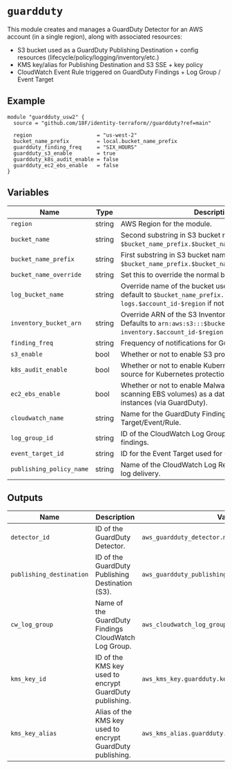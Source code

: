# `guardduty`

This module creates and manages a GuardDuty Detector for an AWS account (in a single region), along with associated resources:

- S3 bucket used as a GuardDuty Publishing Destination + config resources (lifecycle/policy/logging/inventory/etc.)
- KMS key/alias for Publishing Destination and S3 SSE + key policy
- CloudWatch Event Rule triggered on GuardDuty Findings + Log Group / Event Target

## Example

```hcl
module "guardduty_usw2" {
  source = "github.com/18F/identity-terraform//guardduty?ref=main"

  region                     = "us-west-2"
  bucket_name_prefix         = local.bucket_name_prefix
  guardduty_finding_freq     = "SIX_HOURS"
  guardduty_s3_enable        = true
  guardduty_k8s_audit_enable = false
  guardduty_ec2_ebs_enable   = false
}
```

## Variables

| Name                     | Type   | Description                                                                                                                                                  | Required | Default                         |
| -----                    | -----  | -----                                                                                                                                                        | -----    | -----                           |
| `region`                 | string | AWS Region for the module.                                                                                                                                   | YES      | `us-west-2`                     |
| `bucket_name`            | string | Second substring in S3 bucket name of `$bucket_name_prefix.$bucket_name.$account_id-$region`.                                                                | YES      | `guardduty`                     |
| `bucket_name_prefix`     | string | First substring in S3 bucket name of `$bucket_name_prefix.$bucket_name.$account_id-$region`.                                                                 | YES      | N/A                             |
| `bucket_name_override`   | string | Set this to override the normal bucket naming schema.                                                                                                        | NO       | N/A                             |
| `log_bucket_name`        | string | Override name of the bucket used for S3 logging. Will default to `$bucket_name_prefix.s3-access-logs.$account_id-$region` if not explicitly declared.        | NO       | N/A                             |
| `inventory_bucket_arn`   | string | Override ARN of the S3 Inventory reports bucket. Defaults to `arn:aws:s3:::$bucket_name_prefix.s3-inventory.$account_id-$region` if not explicitly declared. | NO       | N/A                             |
| `finding_freq`           | string | Frequency of notifications for GuardDuty findings.                                                                                                           | YES      | `SIX_HOURS`                     |
| `s3_enable`              | bool   | Whether or not to enable S3 protection in GuardDuty.                                                                                                         | YES      | **false**                       |
| `k8s_audit_enable`       | bool   | Whether or not to enable Kubernetes audit logs as a data source for Kubernetes protection (via GuardDuty).                                                   | YES      | **false**                       |
| `ec2_ebs_enable`         | bool   | Whether or not to enable Malware Protection (via scanning EBS volumes) as a data source for EC2 instances (via GuardDuty).                                   | YES      | **false**                       |
| `cloudwatch_name`        | string | Name for the GuardDuty Findings CloudWatch Target/Event/Rule.                                                                                                | YES      | `GuardDutyFindings`             |
| `log_group_id`           | string | ID of the CloudWatch Log Group to log GuardDuty findings.                                                                                                    | YES      | `/aws/events/gdfindings`        |
| `event_target_id`        | string | ID for the Event Target used for CloudWatch Logs.                                                                                                            | YES      | `SendToCWLogGroup`              |
| `publishing_policy_name` | string | Name of the CloudWatch Log Resource Policy used for log delivery.                                                                                            | YES      | `cw-rule-log-publishing-policy` |

## Outputs

| Name                     | Description                                                | Value                                              |
| -----                    | -----                                                      | -----                                              |
| `detector_id`            | ID of the GuardDuty Detector.                              | `aws_guardduty_detector.main.id`                   |
| `publishing_destination` | ID of the GuardDuty Publishing Destination (S3).           | `aws_guardduty_publishing_destination.s3.id`       |
| `cw_log_group`           | Name of the GuardDuty Findings CloudWatch Log Group.       | `aws_cloudwatch_log_group.guardduty_findings.name` |
| `kms_key_id`             | ID of the KMS key used to encrypt GuardDuty publishing.    | `aws_kms_key.guardduty.key_id`                     |
| `kms_key_alias`          | Alias of the KMS key used to encrypt GuardDuty publishing. | `aws_kms_alias.guardduty.name`                     |
